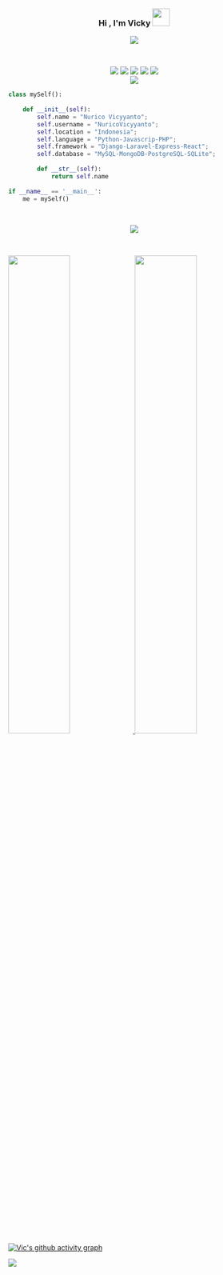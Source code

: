 <h3 align="center">Hi , I'm Vicky <img src="https://media.giphy.com/media/hvRJCLFzcasrR4ia7z/giphy.gif" width="35"></h3>
<p  align="center">
<img src="https://user-images.githubusercontent.com/73097560/115834477-dbab4500-a447-11eb-908a-139a6edaec5c.gif"> 
</p>



<br>

<p>
<div align="center">
  <img src="https://img.shields.io/badge/-HTML-c58545?style=for-the-badge&logo=html5&logoColor=c58545&labelColor=282828">
  <img src="https://img.shields.io/badge/-CSS-4891C7?style=for-the-badge&logo=css3&logoColor=4891C7&labelColor=282828">
  <img src="https://img.shields.io/badge/-Python-98b982?style=for-the-badge&logo=python&logoColor=98b982&labelColor=282828">
  <img src="https://img.shields.io/badge/-PHP-8892BF?style=for-the-badge&logo=php&logoColor=8892BF&labelColor=282828">
  <img src="https://img.shields.io/badge/-Javascript-F7DC00?style=for-the-badge&logo=javascript&logoColor=F7DC00&labelColor=282828">
  <br>
  <img src="https://img.shields.io/badge/-Django-204B33?style=for-the-badge&logo=django&logoColor=204B33&labelColor=282828">
</div>
</p>

```python
class mySelf():
    
    def __init__(self):
        self.name = "Nurico Vicyyanto";
        self.username = "NuricoVicyyanto";
        self.location = "Indonesia";
        self.language = "Python-Javascrip-PHP";
        self.framework = "Django-Laravel-Express-React";
        self.database = "MySQL-MongoDB-PostgreSQL-SQLite";
        
        def __str__(self):
            return self.name
            
if __name__ == '__main__':
    me = mySelf()
```

<br>

<p  align="center">
<img src="https://user-images.githubusercontent.com/73097560/115834477-dbab4500-a447-11eb-908a-139a6edaec5c.gif"> 
</p>
<br/>
<p align="left">
  <a href="https://oo.dev/">
  <img width="49.5%" src="https://github-readme-stats.vercel.app/api?username=NuricoVicyyanto&show_icons=true&theme=blueberry&hide_border=true" />
    <img width="49.5%" src="https://github-readme-streak-stats.herokuapp.com/?user=NuricoVicyyanto&theme=blueberry&hide_border=true" />
  </a>
</p>
<br>

[![Vic's github activity graph](https://activity-graph.herokuapp.com/graph?username=NuricoVicyyanto&theme=react-dark)](https://github.com/NuricoVicyyanto/github-readme-activity-graph)

![](https://komarev.com/ghpvc/?username=your-github-NuricoVicyyanto&style=flat)
